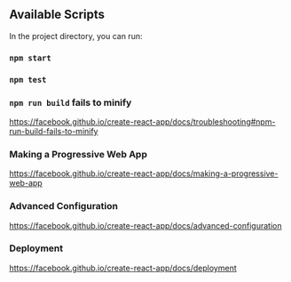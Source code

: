 ## Available Scripts

In the project directory, you can run:

### `npm start`

### `npm test`

### `npm run build` fails to minify

https://facebook.github.io/create-react-app/docs/troubleshooting#npm-run-build-fails-to-minify

### Making a Progressive Web App

https://facebook.github.io/create-react-app/docs/making-a-progressive-web-app

### Advanced Configuration

https://facebook.github.io/create-react-app/docs/advanced-configuration

### Deployment

https://facebook.github.io/create-react-app/docs/deployment

